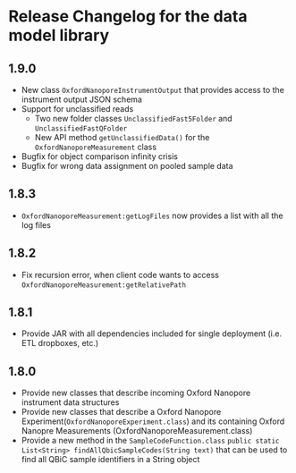 # Release Changelog for the data model library

## 1.9.0

* New class `OxfordNanoporeInstrumentOutput` that provides access to the instrument output JSON schema
* Support for unclassified reads
  * Two new folder classes `UnclassifiedFast5Folder` and `UnclassifiedFastQFolder`
  * New API method `getUnclassifiedData()` for the `OxfordNanoporeMeasurement` class
* Bugfix for object comparison infinity crisis
* Bugfix for wrong data assignment on pooled sample data

## 1.8.3

* `OxfordNanoporeMeasurement:getLogFiles` now provides a list with all the log files

## 1.8.2

* Fix recursion error, when client code wants to access `OxfordNanoporeMeasurement:getRelativePath`

##  1.8.1

* Provide JAR with all dependencies included for single deployment (i.e. ETL dropboxes, etc.)

## 1.8.0

* Provide new classes that describe incoming Oxford Nanopore instrument data structures
* Provide new classes that describe a Oxford Nanopore Experiment(`OxfordNanoporeExperiment.class`) and its containing Oxford Nanopre Measurements (OxfordNanoporeMeasurement.class)
* Provide a new method in the `SampleCodeFunction.class` `public static List<String> findAllQbicSampleCodes(String text)` that can be used to find all QBiC sample identifiers in a String object 
